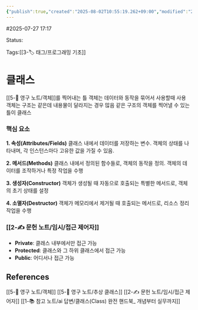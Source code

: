 ```yaml
---
{"publish":true,"created":"2025-08-02T10:55:19.262+09:00","modified":"2025-08-09T15:02:09.345+09:00","cssclasses":""}
---
```


#2025-07-27 17:17

Status: 

Tags:[[3-🏷️ 태그/프로그래밍 기초]]

# 클래스
[[5-💎 영구 노트/객체]]를 찍어내는 틀
객체는 데이터와 동작을 묶어서 사용할때 사용
객체는 구조는 같은데 내용물이 달라지는 경우 많음
같은 구조의 객체를 찍어낼 수 있는 틀이 클래스

### 핵심 요소
**1. 속성(Attributes/Fields)**
클래스 내에서 데이터를 저장하는 변수. 객체의 상태를 나타내며, 각 인스턴스마다 고유한 값을 가질 수 있음.

**2. 메서드(Methods)**
클래스 내에서 정의된 함수들로, 객체의 동작을 정의. 객체의 데이터를 조작하거나 특정 작업을 수행

**3. 생성자(Constructor)**
객체가 생성될 때 자동으로 호출되는 특별한 메서드로, 객체의 초기 상태를 설정

**4. 소멸자(Destructor)**
객체가 메모리에서 제거될 때 호출되는 메서드로, 리소스 정리 작업을 수행

### [[2-✍️ 문헌 노트/임시/접근 제어자]]
- **Private**: 클래스 내부에서만 접근 가능
- **Protected**: 클래스와 그 하위 클래스에서 접근 가능
- **Public**: 어디서나 접근 가능

## References
 [[5-💎 영구 노트/객체]]
 [[5-💎 영구 노트/추상 클래스]]
 [[2-✍️ 문헌 노트/임시/접근 제어자]]
 [[1-📚 참고 노트/ai 답변/클래스(Class) 완전 핸드북_ 개념부터 실무까지]]